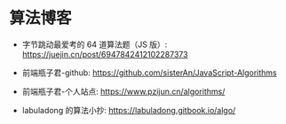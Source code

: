 # 算法博客

- 字节跳动最爱考的 64 道算法题（JS 版）: https://juejin.cn/post/6947842412102287373

- 前端瓶子君-github: https://github.com/sisterAn/JavaScript-Algorithms

- 前端瓶子君-个人站点: https://www.pzijun.cn/algorithms/

- labuladong 的算法小抄: https://labuladong.gitbook.io/algo/
